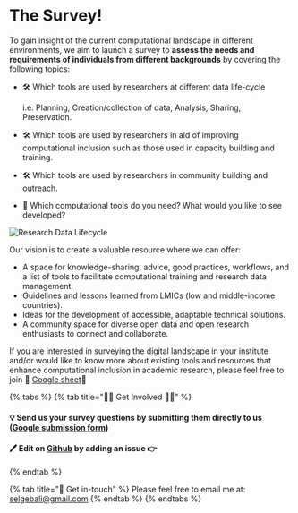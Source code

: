 # The Survey!

To gain insight of the current computational landscape in different environments, we aim to launch a survey to **assess the needs and requirements of individuals from different backgrounds** by covering the following topics:

* 🛠 Which tools are used by researchers at different data life-cycle

  i.e. Planning, Creation/collection of data, Analysis, Sharing, Preservation.

* 🛠 Which tools are used by researchers in aid of improving computational inclusion such as those used in capacity building and training.
* 🛠 Which tools are used by researchers in community building and outreach. 
* 📎 Which computational tools do you need? What would you like to see developed?

![Research Data Lifecycle](../../.gitbook/assets/screenshot-2020-05-31-at-12.21.26.png)

Our vision is to create a valuable resource where we can offer:

* A space for knowledge-sharing, advice, good practices, workflows, and a list of tools to facilitate computational training and research data management.
* Guidelines and lessons learned from LMICs \(low and middle-income countries\).
* Ideas for the development of accessible, adaptable technical solutions.
* A community space for diverse open data and open research enthusiasts to connect and collaborate.

If you are interested in surveying the digital landscape in your institute and/or would like to know more about existing tools and resources that enhance computational inclusion in academic research, please feel free to join 👏 [Google sheet](https://docs.google.com/spreadsheets/d/1S1Xcghi2Y7RqUCHcv6RTHtQogcSJVDb160SWDjnOcys/edit?usp=sharing)👏

{% tabs %}
{% tab title="✋🏻 Get Involved 🤚🏻" %}
#### 💡 Send us your survey questions by submitting them directly to us \([Google submission form](https://docs.google.com/spreadsheets/d/1S1Xcghi2Y7RqUCHcv6RTHtQogcSJVDb160SWDjnOcys/edit#gid=0)\) <a id="send-us-your-survey-questions-by-submitting-them-directly-to-us-google-submission-form"></a>

#### 🖊 Edit on [Github](https://github.com/selgebali/OpenCider/issues/new/choose) by adding an issue 👉  <a id="send-us-your-survey-questions-by-submitting-them-directly-to-us-google-submission-form"></a>
{% endtab %}

{% tab title="📩 Get in-touch" %}
Please feel free to email me at: [selgebali@gmail.com](mailto:selgebali@gmail.com)
{% endtab %}
{% endtabs %}



